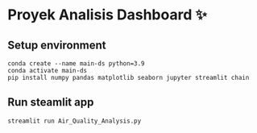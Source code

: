# Proyek Analisis Dashboard ✨

## Setup environment 
```
conda create --name main-ds python=3.9
conda activate main-ds
pip install numpy pandas matplotlib seaborn jupyter streamlit chain
```

## Run steamlit app
```
streamlit run Air_Quality_Analysis.py
```
